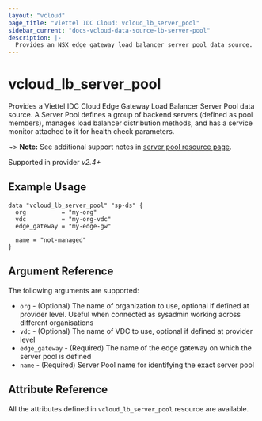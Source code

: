 ```yaml
---
layout: "vcloud"
page_title: "Viettel IDC Cloud: vcloud_lb_server_pool"
sidebar_current: "docs-vcloud-data-source-lb-server-pool"
description: |-
  Provides an NSX edge gateway load balancer server pool data source.
---
```


# vcloud\_lb\_server\_pool

Provides a Viettel IDC Cloud Edge Gateway Load Balancer Server Pool data source. A Server Pool defines
a group of backend servers (defined as pool members), manages load balancer distribution methods, and has a service 
monitor attached to it for health check parameters.

~> **Note:** See additional support notes in [server pool resource page](/providers/terraform-viettelidc/vcloud/latest/docs/resources/lb_server_pool).

Supported in provider *v2.4+*

## Example Usage

```hcl
data "vcloud_lb_server_pool" "sp-ds" {
  org          = "my-org"
  vdc          = "my-org-vdc"
  edge_gateway = "my-edge-gw"

  name = "not-managed"
}
```

## Argument Reference

The following arguments are supported:

* `org` - (Optional) The name of organization to use, optional if defined at provider level. Useful when connected as sysadmin working across different organisations
* `vdc` - (Optional) The name of VDC to use, optional if defined at provider level
* `edge_gateway` - (Required) The name of the edge gateway on which the server pool is defined
* `name` - (Required) Server Pool name for identifying the exact server pool

## Attribute Reference

All the attributes defined in `vcloud_lb_server_pool` resource are available.
